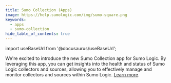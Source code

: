 ```yaml
---
title: Sumo Collection (Apps)
image: https://help.sumologic.com/img/sumo-square.png
keywords:
  - apps
  - sumo-collection
hide_table_of_contents: true    
---
```


import useBaseUrl from '@docusaurus/useBaseUrl';

We're excited to introduce the new Sumo Collection app for Sumo Logic. By leveraging this app, you can get insights into the health and status of Sumo Logic collectors and sources, allowing you to effectively manage and monitor collectors and sources within Sumo Logic. [Learn more](/docs/integrations/saas-cloud/sumo-collection).
